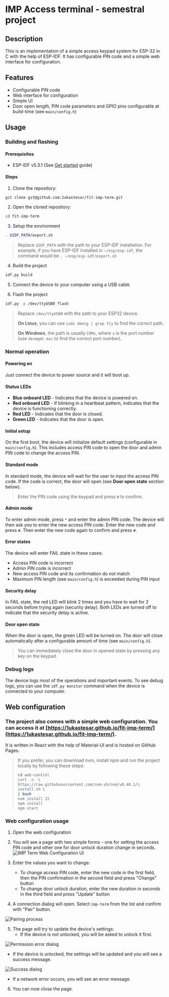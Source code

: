 # IMP Access terminal - semestral project

## Description
This is an implementation of a simple access keypad system for ESP-32 in C with the help of ESP-IDF. It has configurable PIN code and a simple web interface for configuration.

## Features
- Configurable PIN code
- Web interface for configuration
- Simple UI
- Door open length, PIN code parameters and GPIO pins configurable at build-time (see `main/config.h`)

## Usage

### Building and flashing
#### Prerequisites
- ESP-IDF v5.3.1 (See [Get started](https://docs.espressif.com/projects/esp-idf/en/v5.3.1/esp32/get-started/index.html) guide)

#### Steps
1. Clone the repository:
```bash
git clone git@github.com:1ukastesar/fit-imp-term.git
```

2. Open the cloned repository:
```bash
cd fit-imp-term
```

3. Setup the environment
```bash
. $IDF_PATH/export.sh
```

> Replace `$IDF_PATH` with the path to your ESP-IDF installation. For example, if you have ESP-IDF installed in `~/esp/esp-idf`, the command would be `. ~/esp/esp-idf/export.sh`

4. Build the project
```bash
idf.py build
```

5. Connect the device to your computer using a USB cable

6. Flash the project
```bash
idf.py -p /dev/ttyUSB0 flash
```

> Replace `/dev/ttyUSB0` with the path to your ESP32 device.
>
> **On Linux**, you can use `sudo dmesg | grep tty` to find the correct path.
>
> **On Windows**, the path is usually `COMx`, where `x` is the port number (use `devmgmt.msc` to find the correct port number).

### Normal operation

#### Powering on
Just connect the device to power source and it will boot up.

#### Status LEDs
- **Blue onboard LED** - Indicates that the device is powered on.
- **Red onboard LED** - If blinking in a heartbeat pattern, indicates that the device is functioning correctly.
- **Red LED** - Indicates that the door is closed.
- **Green LED** - Indicates that the door is open.

#### Initial setup
On the first boot, the device will initialize default settings (configurable in `main/config.h`). This includes access PIN code to open the door and admin PIN code to change the access PIN.

#### Standard mode
In standard mode, the device will wait for the user to input the access PIN code. If the code is correct, the door will open (see **Door open state** section below).

> Enter the PIN code using the keypad and press `#` to confirm.

#### Admin mode
To enter admin mode, press `*` and enter the admin PIN code. The device will then ask you to enter the new access PIN code. Enter the new code and press `#`. Then enter the new code again to confirm and press `#`.

#### Error states
The device will enter FAIL state in these cases:
- Access PIN code is incorrect
- Admin PIN code is incorrect
- New access PIN code and its confirmation do not match
- Maximum PIN length (see `main/config.h`) is exceeded during PIN input

#### Security delay
In FAIL state, the red LED will blink 2 times and you have to wait for 2 seconds before trying again (security delay). Both LEDs are turned off to indicate that the security delay is active.

#### Door open state
When the door is open, the green LED will be turned on. The door will close automatically after a configurable amount of time (see `main/config.h`).

> You can immediately close the door in opened state by pressing any key on the keypad.

### Debug logs
The device logs most of the operations and important events.
To see debug logs, you can use the `idf.py monitor` command when the device is connected to your computer.

## Web configuration
### The project also comes with a simple web configuration. You can access it at [https://1ukastesar.github.io/fit-imp-term/](https://1ukastesar.github.io/fit-imp-term/).

It is written in React with the help of Material-UI and is hosted on GitHub Pages.

> If you prefer, you can download nvm, install npm and run the project locally by following these steps:
> ```bash
> cd web-control
> curl -o- \
> https://raw.githubusercontent.com/nvm-sh/nvm/v0.40.1/\
> install.sh \
> | bash
> nvm install 22
> npm install
> npm start
> ```

### Web configuration usage
1. Open the web configuration
2. You will see a page with two simple forms - one for setting the access PIN code and other one for door unlock duration change in seconds.
![IMP Term Web Configuration UI](docs/img/web-control-ui.png)
3. Enter the values you want to change:
   -  To change access PIN code, enter the new code in the first field, then the PIN confirmation in the second field and press "Change" button
   -  To change door unlock duration, enter the new duration in seconds in the third field and press "Update" button

4. A connection dialog will open. Select `imp-term` from the list and confirm with "Pair" button.

![Pairing process](docs/img/pairing-process.png)

5. The page will try to update the device's settings:
   - If the device is not unlocked, you will be asked to unlock it first.

![Permission error dialog](docs/img/permission-error-dialog.png)

   - If the device is unlocked, the settings will be updated and you will see a success message.

![Success dialog](docs/img/success-dialog.png)

   - If a network error occurs, you will see an error message.

6. You can now close the page.
